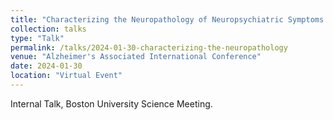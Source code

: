 ```yaml
---
title: "Characterizing the Neuropathology of Neuropsychiatric Symptoms in Young Athletes Using Deep Learning"
collection: talks
type: "Talk"
permalink: /talks/2024-01-30-characterizing-the-neuropathology 
venue: "Alzheimer's Associated International Conference"
date: 2024-01-30
location: "Virtual Event"
---
```


Internal Talk, Boston University Science Meeting. 
